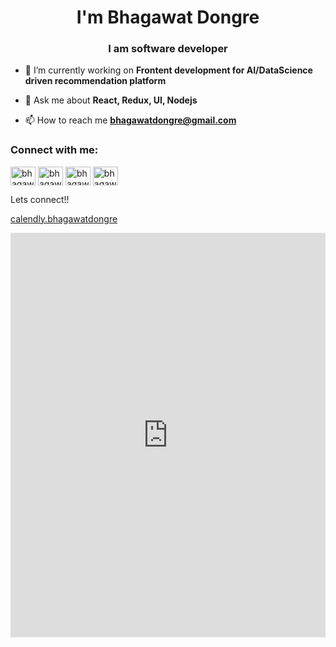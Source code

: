 <h1 align="center">I'm Bhagawat Dongre</h1>
<h3 align="center">I am software developer</h3>

- 🔭 I’m currently working on **Frontent development for AI/DataScience driven recommendation platform**

- 💬 Ask me about **React, Redux, UI, Nodejs**

- 📫 How to reach me **bhagawatdongre@gmail.com**

<h3 align="left">Connect with me:</h3>
<p align="left">
<a href="https://twitter.com/bhagawat_dongre" target="blank"><img align="center" src="https://cdn.jsdelivr.net/npm/simple-icons@3.0.1/icons/twitter.svg" alt="bhagawat_dongre" height="30" width="40" /></a>
<a href="https://linkedin.com/in/bhagawatdongre-21" target="blank"><img align="center" src="https://cdn.jsdelivr.net/npm/simple-icons@3.0.1/icons/linkedin.svg" alt="bhagawatdongre-21" height="30" width="40" /></a>
<a href="https://stackoverflow.com/users/bhagawat-dongre" target="blank"><img align="center" src="https://cdn.jsdelivr.net/npm/simple-icons@3.0.1/icons/stackoverflow.svg" alt="bhagawat-dongre" height="30" width="40" /></a>
<a href="https://fb.com/bhagawat.dongre" target="blank"><img align="center" src="https://cdn.jsdelivr.net/npm/simple-icons@3.0.1/icons/facebook.svg" alt="bhagawat.dongre" height="30" width="40" /></a>
</p>

Lets connect!!

<a href='https://calendly.com/bhagawatdongre/15min'>calendly.bhagawatdongre</a>

<iframe src="https://www.linkedin.com/embed/feed/update/urn:li:share:6912350453833895937" height="647" width="504" frameborder="0" allowfullscreen="" title="Embedded post"></iframe>
